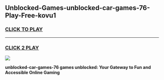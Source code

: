 
## Unblocked-Games-unblocked-car-games-76-Play-Free-kovu1
<h3>
<a href="https://premium76.site?title=unblocked-car-games-76&ref=19M">CLICK TO PLAY</a></h3>
<hr>

<h3>
<a href="https://premium76.site?title=unblocked-car-games-76&ref=19M">CLICK 2 PLAY</a>
  
</h3>

<a href="https://premium76.site?title=unblocked-car-games-76&ref=19M"><img src="https://clearcache.store/games.png"></a>


**unblocked-car-games-76 games unblocked: Your Gateway to Fun and Accessible Online Gaming**
